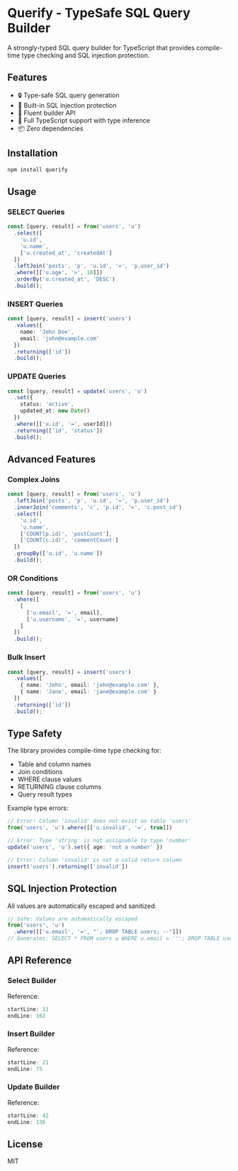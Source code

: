 # Querify - TypeSafe SQL Query Builder

A strongly-typed SQL query builder for TypeScript that provides compile-time type checking and SQL injection protection.

## Features

- 🔒 Type-safe SQL query generation
- 💉 Built-in SQL injection protection 
- 🔄 Fluent builder API
- 🎯 Full TypeScript support with type inference
- 📦 Zero dependencies

## Installation

```bash
npm install querify
```

## Usage

### SELECT Queries
```typescript
const [query, result] = from('users', 'u')
  .select([
    'u.id', 
    'u.name',
    ['u.created_at', 'createdAt']
  ])
  .leftJoin('posts', 'p', 'u.id', '=', 'p.user_id')
  .where([['u.age', '>', 18]])
  .orderBy('u.created_at', 'DESC')
  .build();
```

### INSERT Queries
```typescript
const [query, result] = insert('users')
  .values({
    name: 'John Doe',
    email: 'john@example.com'
  })
  .returning(['id'])
  .build();
```

### UPDATE Queries
```typescript
const [query, result] = update('users', 'u')
  .set({
    status: 'active',
    updated_at: new Date()
  })
  .where([['u.id', '=', userId]])
  .returning(['id', 'status'])
  .build();
```

## Advanced Features

### Complex Joins
```typescript
const [query, result] = from('users', 'u')
  .leftJoin('posts', 'p', 'u.id', '=', 'p.user_id')
  .innerJoin('comments', 'c', 'p.id', '=', 'c.post_id')
  .select([
    'u.id',
    'u.name', 
    ['COUNT(p.id)', 'postCount'],
    ['COUNT(c.id)', 'commentCount']
  ])
  .groupBy(['u.id', 'u.name'])
  .build();
```

### OR Conditions
```typescript
const [query, result] = from('users', 'u')
  .where([
    [
      ['u.email', '=', email],
      ['u.username', '=', username]
    ]
  ])
  .build();
```

### Bulk Insert
```typescript
const [query, result] = insert('users')
  .values([
    { name: 'John', email: 'john@example.com' },
    { name: 'Jane', email: 'jane@example.com' }
  ])
  .returning(['id'])
  .build();
```

## Type Safety

The library provides compile-time type checking for:

- Table and column names
- Join conditions
- WHERE clause values
- RETURNING clause columns
- Query result types

Example type errors:
```typescript
// Error: Column 'invalid' does not exist on table 'users'
from('users', 'u').where([['u.invalid', '=', true]])

// Error: Type 'string' is not assignable to type 'number'
update('users', 'u').set({ age: 'not a number' })

// Error: Column 'invalid' is not a valid return column
insert('users').returning(['invalid'])
```

## SQL Injection Protection

All values are automatically escaped and sanitized:

```typescript
// Safe: Values are automatically escaped
from('users', 'u')
  .where([['u.email', '=', "'; DROP TABLE users; --"]])
// Generates: SELECT * FROM users u WHERE u.email = '''; DROP TABLE users; --'
```

## API Reference

### Select Builder
Reference:
```typescript:src/extensions/select.ts
startLine: 11
endLine: 162
```

### Insert Builder  
Reference:
```typescript:src/extensions/insert.ts
startLine: 21
endLine: 75
```

### Update Builder
Reference:
```typescript:src/extensions/update.ts
startLine: 42
endLine: 136
```

## License

MIT